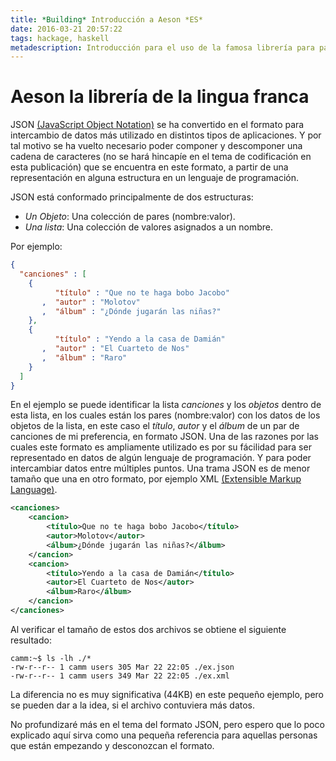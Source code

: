 ```yaml
---
title: *Building* Introducción a Aeson *ES*
date: 2016-03-21 20:57:22
tags: hackage, haskell
metadescription: Introducción para el uso de la famosa librería para parsear JSON (AESON).
---
```


# Aeson la librería de la lingua franca

JSON [(JavaScript Object Notation)](http://json.org/) se ha convertido en el
formato para intercambio de datos más utilizado en distintos tipos de aplicaciones.
Y por tal motivo se ha vuelto necesario poder componer y descomponer una cadena
de caracteres (no se hará hincapíe en el tema de codificación en esta publicación)
que se encuentra en este formato, a partir de una representación en alguna estructura
en un lenguaje de programación.

JSON está conformado principalmente de dos estructuras:

- *Un Objeto*: Una colección de pares (nombre:valor).
- *Una lista*: Una colección de valores asignados a un nombre.

Por ejemplo:

```json
{
  "canciones" : [
    {
          "título" : "Que no te haga bobo Jacobo"
       ,  "autor" : "Molotov"
       ,  "álbum" : "¿Dónde jugarán las niñas?"
    },
    {
          "título" : "Yendo a la casa de Damián"
       ,  "autor" : "El Cuarteto de Nos"
       ,  "álbum" : "Raro"
    }
  ]
}
```

En el ejemplo se puede identificar la lista *canciones* y los *objetos* dentro de
esta lista, en los cuales están los pares (nombre:valor) con los datos de los objetos
de la lista, en este caso el *título*, *autor* y el *álbum* de un par de canciones de mi
preferencia, en formato JSON.
Una de las razones por las cuales este formato es ampliamente utilizado es por su
fácilidad para ser representado en datos de algún lenguaje de programación. Y para
poder intercambiar datos entre múltiples puntos. Una trama JSON es de menor tamaño que una
en otro formato, por ejemplo XML [(Extensible Markup Language)](https://en.wikipedia.org/wiki/XML).

```xml
<canciones>
    <cancion>
        <título>Que no te haga bobo Jacobo</título>
        <autor>Molotov</autor>
        <álbum>¿Dónde jugarán las niñas?</álbum>
    </cancion>
    <cancion>
        <título>Yendo a la casa de Damián</título>
        <autor>El Cuarteto de Nos</autor>
        <álbum>Raro</álbum>
    </cancion>
</canciones>

```

Al verificar el tamaño de estos dos archivos se obtiene el siguiente resultado:

```shell
camm:~$ ls -lh ./*
-rw-r--r-- 1 camm users 305 Mar 22 22:05 ./ex.json
-rw-r--r-- 1 camm users 349 Mar 22 22:05 ./ex.xml
```

La diferencia no es muy significativa (44KB) en este pequeño ejemplo, pero se pueden
dar a la idea, si el archivo contuviera más datos.

No profundizaré más en el tema del formato JSON, pero espero que lo poco explicado aquí
sirva como una pequeña referencia para aquellas personas que están empezando y
desconozcan el formato.
